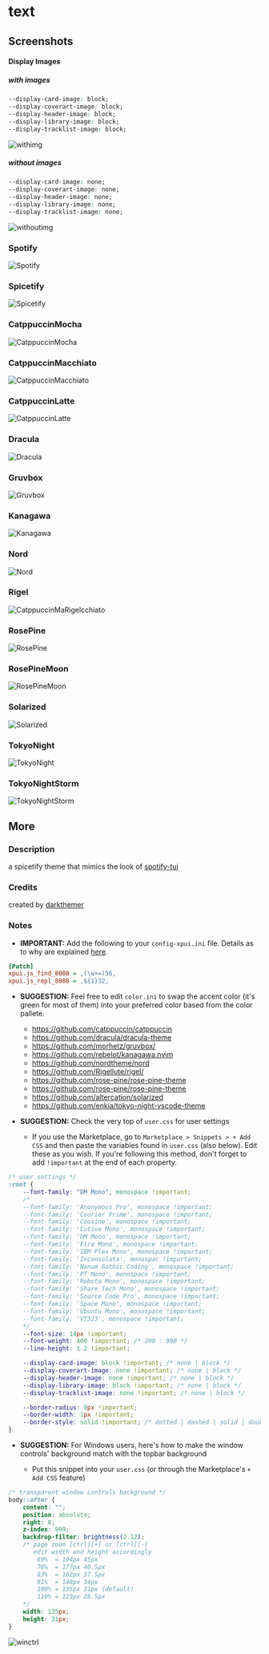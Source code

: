 # text

## Screenshots

#### Display Images

##### with images

```css
--display-card-image: block;
--display-coverart-image: block;
--display-header-image: block;
--display-library-image: block;
--display-tracklist-image: block;
```

![withimg](screenshots/withimg.png)

##### without images

```css
--display-card-image: none;
--display-coverart-image: none;
--display-header-image: none;
--display-library-image: none;
--display-tracklist-image: none;
```

![withoutimg](screenshots/withoutimg.png)

### Spotify

![Spotify](screenshots/Spotify.png)

### Spicetify

![Spicetify](screenshots/Spicetify.png)

### CatppuccinMocha

![CatppuccinMocha](screenshots/CatppuccinMocha.png)

### CatppuccinMacchiato

![CatppuccinMacchiato](screenshots/CatppuccinMacchiato.png)

### CatppuccinLatte

![CatppuccinLatte](screenshots/CatppuccinLatte.png)

### Dracula

![Dracula](screenshots/Dracula.png)

### Gruvbox

![Gruvbox](screenshots/Gruvbox.png)

### Kanagawa

![Kanagawa](screenshots/Kanagawa.png)

### Nord

![Nord](screenshots/Nord.png)

### Rigel

![CatppuccinMaRigelcchiato](screenshots/Rigel.png)

### RosePine

![RosePine](screenshots/RosePine.png)

### RosePineMoon

![RosePineMoon](screenshots/RosePineMoon.png)

### Solarized

![Solarized](screenshots/Solarized.png)

### TokyoNight

![TokyoNight](screenshots/TokyoNight.png)

### TokyoNightStorm

![TokyoNightStorm](screenshots/TokyoNightStorm.png)

## More

### Description

a spicetify theme that mimics the look of [spotify-tui](https://github.com/Rigellute/spotify-tui)

### Credits

created by [darkthemer](https://github.com/darkthemer/)

### Notes

-   **IMPORTANT:** Add the following to your `config-xpui.ini` file. Details as to why are explained [here](https://github.com/JulienMaille/spicetify-dynamic-theme#important).

```ini
[Patch]
xpui.js_find_8008 = ,(\w+=)56,
xpui.js_repl_8008 = ,${1}32,
```

-   **SUGGESTION:** Feel free to edit `color.ini` to swap the accent color (it's green for most of them) into your preferred color based from the color pallete.

    -   https://github.com/catppuccin/catppuccin
    -   https://github.com/dracula/dracula-theme
    -   https://github.com/morhetz/gruvbox/
    -   https://github.com/rebelot/kanagawa.nvim
    -   https://github.com/nordtheme/nord
    -   https://github.com/Rigellute/rigel/
    -   https://github.com/rose-pine/rose-pine-theme
    -   https://github.com/rose-pine/rose-pine-theme
    -   https://github.com/altercation/solarized
    -   https://github.com/enkia/tokyo-night-vscode-theme

-   **SUGGESTION:** Check the very top of `user.css` for user settings

    -   If you use the Marketplace, go to `Marketplace > Snippets > + Add CSS` and then paste the variables found in `user.css` (also below). Edit these as you wish. If you're following this method, don't forget to add `!important` at the end of each property.

```css
/* user settings */
:root {
    --font-family: "DM Mono", monospace !important;
    /*
    --font-family: 'Anonymous Pro', monospace !important;
    --font-family: 'Courier Prime', monospace !important;
    --font-family: 'Cousine', monospace !important;
    --font-family: 'Cutive Mono', monospace !important;
    --font-family: 'DM Mono', monospace !important;
    --font-family: 'Fira Mono', monospace !important;
    --font-family: 'IBM Plex Mono', monospace !important;
    --font-family: 'Inconsolata', monospac !important;
    --font-family: 'Nanum Gothic Coding', monospace !important;
    --font-family: 'PT Mono', monospace !important;
    --font-family: 'Roboto Mono', monospace !important;
    --font-family: 'Share Tech Mono', monospace !important;
    --font-family: 'Source Code Pro', monospace !important;
    --font-family: 'Space Mono', monospace !important;
    --font-family: 'Ubuntu Mono', monospace !important;
    --font-family: 'VT323', monospace !important;
    */
    --font-size: 14px !important;
    --font-weight: 400 !important; /* 200 : 900 */
    --line-height: 1.2 !important;

    --display-card-image: block !important; /* none | block */
    --display-coverart-image: none !important; /* none | block */
    --display-header-image: none !important; /* none | block */
    --display-library-image: block !important; /* none | block */
    --display-tracklist-image: none !important; /* none | block */

    --border-radius: 0px !important;
    --border-width: 1px !important;
    --border-style: solid !important; /* dotted | dashed | solid | double | groove | ridge | inset | outset */
}
```

-   **SUGGESTION:** For Windows users, here's how to make the window controls' background match with the topbar background

    -   Put this snippet into your `user.css` (or through the Marketplace's `+ Add CSS` feature)

```css
/* transparent window controls background */
body::after {
    content: "";
    position: absolute;
    right: 0;
    z-index: 999;
    backdrop-filter: brightness(2.12);
    /* page zoom [ctrl][+] or [ctrl][-]
       edit width and height accordingly
        69%  = 194px 45px
        76%  = 177px 40.5px
        83%  = 162px 37.5px
        91%  = 148px 34px
        100% = 135px 31px (default)
        110% = 123px 28.5px
    */
    width: 135px;
    height: 31px;
}
```

![winctrl](screenshots/winctrl.png)
